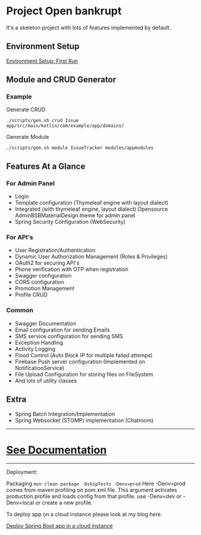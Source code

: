 # Project Open bankrupt

It's a skeleton project with lots of features implemented by default.

## Environment Setup

[Environment Setup: First Run](https://github.com/sayemkcn/Spring-Boot-Featured-Skeleton/wiki/Environment-Setup:-First-Run)

## Module and CRUD Generator
### Example
Generate CRUD

`./scripts/gen.sh crud Issue app/src/main/kotlin/com/example/app/domains/`

Generate Module

`./scripts/gen.sh module IssueTracker modules/appmodules`

## Features At a Glance

### For Admin Panel
* Login
* Template configuration (Thymeleaf engine with layout dialect)
* Integrated (with thymeleaf engine, layout dialect) Opensource AdminBSBMaterialDesign theme for admin panel
* Spring Security Configuration (WebSecurity)

### For API's
* User Registration/Authentication
* Dynamic User Authorization Management (Roles &amp; Privileges)
* OAuth2 for securing API's
* Phone verification with OTP when registration
* Swagger configuration
* CORS configuration
* Promotion Management
* Profile CRUD

### Common
* Swagger Documentation
* Email configuration for sending Emails
* SMS service configuration for sending SMS
* Exception Handling
* Activity Logging
* Flood Control (Auto Block IP for multiple failed attemps)
* Firebase Push server configuration (Implemented on NotificationService)
* File Upload Configuration for storing files on FileSystem
* And lots of utility classes

## Extra
* Spring Batch Integration/Implementation
* Spring Websocket (STOMP) implementation (Chatroom)

<hr/>

# [See Documentation](https://github.com/sayemkcn/Spring-Boot-Featured-Skeleton/wiki)

<hr/>

Deployment:

Packaging
```mvn clean package -DskipTests -Denv=prod```
Here -Denv=prod comes from maven profiling on pom.xml file. This argument activates production profile and loads config from that profile.
use -Denv=dev or -Denv=local or create a new profile.

To deploy app on a cloud instance please look at my blog here.

[Deploy Spring Boot app in a cloud instance](https://blog.sayem.dev/2017/09/deploy-spring-boot-app-in-digitalocean-html/)
